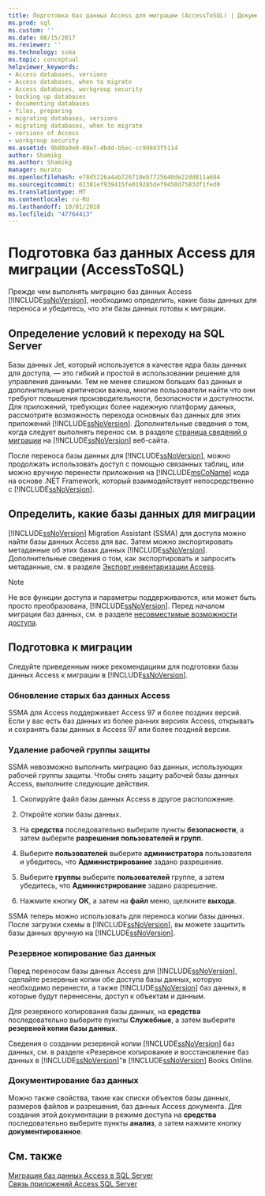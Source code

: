```yaml
---
title: Подготовка баз данных Access для миграции (AccessToSQL) | Документация Майкрософт
ms.prod: sql
ms.custom: ''
ms.date: 08/15/2017
ms.reviewer: ''
ms.technology: ssma
ms.topic: conceptual
helpviewer_keywords:
- Access databases, versions
- Access databases, when to migrate
- Access databases, workgroup security
- backing up databases
- documenting databases
- files, preparing
- migrating databases, versions
- migrating databases, when to migrate
- versions of Access
- workgroup security
ms.assetid: 9b80a9e0-08e7-4b4d-b5ec-cc998d3f5114
author: Shamikg
ms.author: Shamikg
manager: murato
ms.openlocfilehash: e78d5226a4ab726718eb7725640de22dd811a684
ms.sourcegitcommit: 61381ef939415fe019285def9450d7583df1fed0
ms.translationtype: MT
ms.contentlocale: ru-RU
ms.lasthandoff: 10/01/2018
ms.locfileid: "47764413"
---
```

# <a name="preparing-access-databases-for-migration-accesstosql"></a>Подготовка баз данных Access для миграции (AccessToSQL)
Прежде чем выполнять миграцию баз данных Access [!INCLUDE[ssNoVersion](../../includes/ssnoversion-md.md)], необходимо определить, какие базы данных для переноса и убедитесь, что эти базы данных готовы к миграции.  
  
## <a name="determining-when-to-migrate-to-sql-server"></a>Определение условий к переходу на SQL Server  
Базы данных Jet, который используется в качестве ядра базы данных для доступа, — это гибкий и простой в использовании решение для управления данными. Тем не менее слишком больших баз данных и дополнительные критически важна, многие пользователи найти что они требуют повышения производительности, безопасности и доступности. Для приложений, требующих более надежную платформу данных, рассмотрите возможность перехода основных баз данных для этих приложений [!INCLUDE[ssNoVersion](../../includes/ssnoversion-md.md)]. Дополнительные сведения о том, когда следует выполнять перенос см. в разделе [страница сведений о миграции](http://go.microsoft.com/fwlink/?LinkId=68571) на [!INCLUDE[ssNoVersion](../../includes/ssnoversion-md.md)] веб-сайта.  
  
После переноса базы данных для [!INCLUDE[ssNoVersion](../../includes/ssnoversion-md.md)], можно продолжать использовать доступ с помощью связанных таблиц, или можно вручную перенести приложения на [!INCLUDE[msCoName](../../includes/msconame_md.md)] кода на основе .NET Framework, который взаимодействует непосредственно с [!INCLUDE[ssNoVersion](../../includes/ssnoversion-md.md)].  
  
## <a name="determining-which-databases-to-migrate"></a>Определить, какие базы данных для миграции  
[!INCLUDE[ssNoVersion](../../includes/ssnoversion-md.md)] Migration Assistant (SSMA) для доступа можно найти базы данных Access для вас. Затем можно экспортировать метаданные об этих базах данных [!INCLUDE[ssNoVersion](../../includes/ssnoversion-md.md)]. Дополнительные сведения о том, как экспортировать и запросить метаданные, см. в разделе [Экспорт инвентаризации Access](exporting-an-access-inventory-accesstosql.md).  

   > [!NOTE]
   > Не все функции доступа и параметры поддерживаются, или может быть просто преобразована, [!INCLUDE[ssNoVersion](../../includes/ssnoversion-md.md)]. Перед началом миграции баз данных, см. в разделе [несовместимые возможности доступа](incompatible-access-features-accesstosql.md).
  
## <a name="preparing-for-migration"></a>Подготовка к миграции  
Следуйте приведенным ниже рекомендациям для подготовки базы данных Access к миграции в [!INCLUDE[ssNoVersion](../../includes/ssnoversion-md.md)].  
  
### <a name="upgrading-older-access-databases"></a>Обновление старых баз данных Access  
SSMA для Access поддерживает Access 97 и более поздних версий. Если у вас есть баз данных из более ранних версиях Access, открывать и сохранять базы данных в Access 97 или более поздней версии.  
  
### <a name="removing-workgroup-protection"></a>Удаление рабочей группы защиты  
SSMA невозможно выполнить миграцию баз данных, использующих рабочей группы защиты. Чтобы снять защиту рабочей базы данных Access, выполните следующие действия.  
  
1.  Скопируйте файл базы данных Access в другое расположение.  
  
2.  Откройте копии базы данных.  
  
3.  На **средства** последовательно выберите пункты **безопасности**, а затем выберите **разрешения пользователей и групп**.  
  
4.  Выберите **пользователей** выберите **администратора** пользователя и убедитесь, что **Администрирование** задано разрешение.  
  
5.  Выберите **группы** выберите **пользователей** группе, а затем убедитесь, что **Администрирование** задано разрешение.  
  
6.  Нажмите кнопку **ОК**, а затем на **файл** меню, щелкните **выхода**.  
  
SSMA теперь можно использовать для переноса копии базы данных. После загрузки схемы в [!INCLUDE[ssNoVersion](../../includes/ssnoversion-md.md)], вы можете защитить базы данных вручную на [!INCLUDE[ssNoVersion](../../includes/ssnoversion-md.md)].  
  
### <a name="backing-up-databases"></a>Резервное копирование баз данных  
Перед переносом базы данных Access для [!INCLUDE[ssNoVersion](../../includes/ssnoversion-md.md)], сделайте резервные копии обе доступа базы данных, которую необходимо перенести, а также [!INCLUDE[ssNoVersion](../../includes/ssnoversion-md.md)] баз данных, в которые будут перенесены, доступ к объектам и данным.  
  
Для резервного копирования базы данных, на **средства** последовательно выберите пункты **Служебные**, а затем выберите **резервной копии базы данных**.  
  
Сведения о создании резервной копии [!INCLUDE[ssNoVersion](../../includes/ssnoversion-md.md)] баз данных, см. в разделе «Резервное копирование и восстановление баз данных в [!INCLUDE[ssNoVersion](../../includes/ssnoversion-md.md)]"в [!INCLUDE[ssNoVersion](../../includes/ssnoversion-md.md)] Books Online.  
  
### <a name="documenting-databases"></a>Документирование баз данных  
Можно также свойства, такие как списки объектов базы данных, размеров файлов и разрешения, баз данных Access документа. Для создания этой документации в режиме доступа на **средства** последовательно выберите пункты **анализ**, а затем нажмите кнопку **документированное**.  
  
## <a name="see-also"></a>См. также  
[Миграция баз данных Access в SQL Server](migrating-access-databases-to-sql-server-azure-sql-db-accesstosql.md)  
[Связь приложений Access SQL Server](linking-access-applications-to-sql-server-azure-sql-db-accesstosql.md)
